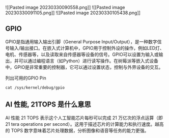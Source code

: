 ![[Pasted image 20230330090558.png]]
![[Pasted image 20230330091105.png]]
![[Pasted image 20230330105438.png]]
## GPIO
GPIO是指通用输入输出引脚（General Purpose Input/Output），是一种数字信号输入/输出接口。在嵌入式计算机中，GPIO用于控制外设的操作，例如LED灯、电机、传感器等，以及读取来自传感器等设备的信号。GPIO可以设置为输入或输出，并可以通过编程语言（如Python）进行读写操作。在树莓派等嵌入式设备中，GPIO是非常重要的控制器，它可以通过设置状态，控制与外界设备的交互。

列出可用的GPIO Pin
```shell
cat /sys/kernel/debug/gpio
```

## AI 性能, 21TOPS 是什么意思
AI 性能 21 TOPS 表示这个人工智能芯片每秒可以完成 21 万亿次的浮点运算（即 21 tera operations per second）。这用于描述芯片的计算能力和执行速度。越高的 TOPS 数字意味着芯片处理数据，分析图像和语音等任务的能力更强。